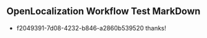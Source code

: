 ## OpenLocalization Workflow Test MarkDown
* f2049391-7d08-4232-b846-a2860b539520 thanks!

<!--HONumber=Aug16_HO3-->


